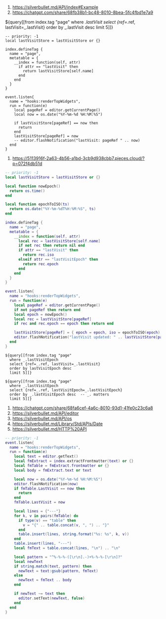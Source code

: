 1. https://silverbullet.md/API/index#Example
2. https://chatgpt.com/share/68fb38b1-bc48-8010-8bea-5fc4fbd1e7a9

${query[[from index.tag "page" where _.lastVisit select {ref=_.ref, lastVisit=_.lastVisit} order by _.lastVisit desc limit 5]]}

```space-lua
-- priority: -1
local lastVisitStore = lastVisitStore or {}

index.defineTag {
  name = "page",
  metatable = {
    __index = function(self, attr)
      if attr == "lastVisit" then
        return lastVisitStore[self.name]
      end
    end
  }
}

event.listen{
  name = "hooks:renderTopWidgets",
  run = function(e)
    local pageRef = editor.getCurrentPage()
    local now = os.date("%Y-%m-%d %H:%M:%S")

    if lastVisitStore[pageRef] == now then
      return
    end
    lastVisitStore[pageRef] = now
    -- editor.flashNotification("lastVisit: pageRef " .. now)
  end
}
```

1. https://5113916f-2a63-4b56-a1bd-3cb9d938cbb7.pieces.cloud/?p=072f4db51d

```lua
-- priority: -1
local lastVisitStore = lastVisitStore or {}

local function nowEpoch()
  return os.time()
end

local function epochToISO(ts)
  return os.date("%Y-%m-%dT%H:%M:%S", ts)
end

index.defineTag {
  name = "page",
  metatable = {
    __index = function(self, attr)
      local rec = lastVisitStore[self.name]
      if not rec then return nil end
      if attr == "lastVisit" then
        return rec.iso
      elseif attr == "lastVisitEpoch" then
        return rec.epoch
      end
    end
  }
}

event.listen{
  name = "hooks:renderTopWidgets",
  run = function(e)
    local pageRef = editor.getCurrentPage()
    if not pageRef then return end
    local epoch = nowEpoch()
    local rec = lastVisitStore[pageRef]
    if rec and rec.epoch == epoch then return end

    lastVisitStore[pageRef] = { epoch = epoch, iso = epochToISO(epoch) }
    editor.flashNotification("lastVisit updated: " .. lastVisitStore[pageRef].epoch)
  end
}
```

```
${query[[from index.tag "page"
  where _.lastVisitEpoch
  select {ref=_.ref, lastVisit=_.lastVisit}
  order by lastVisitEpoch desc
  limit 5]]}

${query[[from index.tag "page"
  where _.lastVisitEpoch
  select {ref=_.ref, lastVisitEpoch=_.lastVisitEpoch}
  order by _.lastVisitEpoch desc  -- _. matters
  limit 5]]}
```

1. https://chatgpt.com/share/68fa6cef-4a6c-8010-93d1-41fe0c23c6a8
2. https://silverbullet.md/API/editor
3. https://silverbullet.md/API/os
4. https://silverbullet.md/Library/Std/APIs/Date
5. https://silverbullet.md/HTTP%20API

```lua
-- priority: -1
event.listen{
  name = "hooks:renderTopWidgets",
  run = function(e)
    local text = editor.getText()
    local fmExtract = index.extractFrontmatter(text) or {}
    local fmTable = fmExtract.frontmatter or {}
    local body = fmExtract.text or text

    local now = os.date("%Y-%m-%d %H:%M:%S")
    editor.flashNotification(now)
    if fmTable.LastVisit == now then
      return
    end
    fmTable.LastVisit = now

    local lines = {"---"}
    for k, v in pairs(fmTable) do
      if type(v) == "table" then
        v = "{" .. table.concat(v, ", ") .. "}"
      end
      table.insert(lines, string.format("%s: %s", k, v))
    end
    table.insert(lines, "---")
    local fmText = table.concat(lines, "\n") .. "\n"

    local pattern = "^%-%-%-([\r\n].-)+%-%-%-[\r\n]?"
    local newText
    if string.match(text, pattern) then
      newText = text:gsub(pattern, fmText)
    else
      newText = fmText .. body
    end

    if newText ~= text then
      editor.setText(newText, false)
    end
  end
}
```
